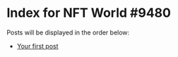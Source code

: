 # Index for NFT World #9480
Posts will be displayed in the order below:

- [Your first post](./001-first.md)

